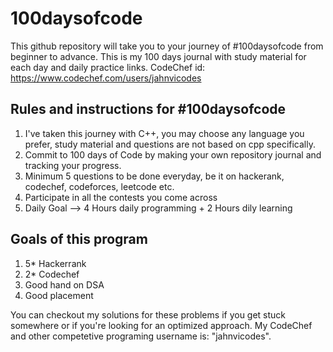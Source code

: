 # 100daysofcode
This github repository will take you to your journey of #100daysofcode from beginner to advance. This is my 100 days journal with study material for each day and daily practice links.
CodeChef id: https://www.codechef.com/users/jahnvicodes

## Rules and instructions for #100daysofcode
1) I've taken this journey with C++, you may choose any language you prefer, study material and questions are not based on cpp specifically.
2) Commit to 100 days of Code by making your own repository journal and tracking your progress.
3) Minimum 5 questions to be done everyday, be it on hackerank, codechef,  codeforces, leetcode etc.
4) Participate in all the contests you come across
5) Daily Goal --> 4 Hours daily programming + 2 Hours dily learning

## Goals of this program
1) 5* Hackerrank
2) 2* Codechef
3) Good hand on DSA
3) Good placement

You can checkout my solutions for these problems if you get stuck somewhere or if you're looking for an optimized approach. My CodeChef and other competetive programing username is: "jahnvicodes".
